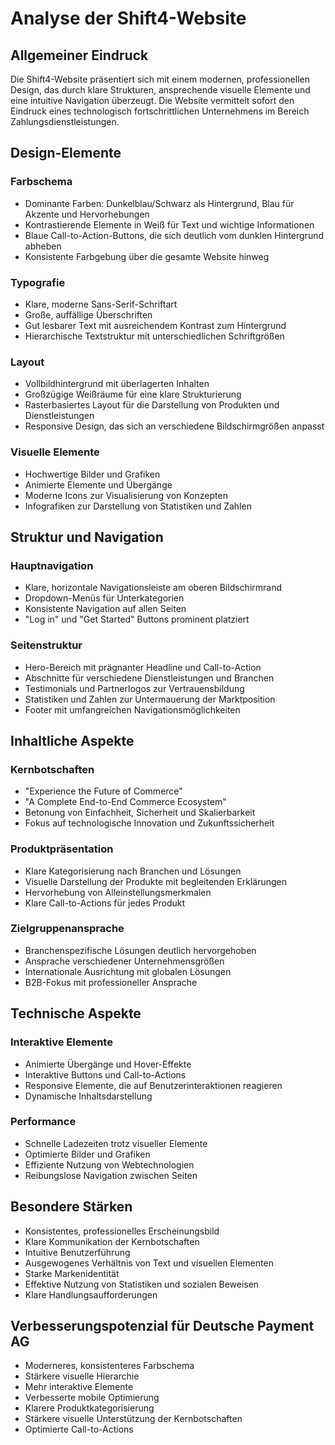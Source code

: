 # Analyse der Shift4-Website

## Allgemeiner Eindruck
Die Shift4-Website präsentiert sich mit einem modernen, professionellen Design, das durch klare Strukturen, ansprechende visuelle Elemente und eine intuitive Navigation überzeugt. Die Website vermittelt sofort den Eindruck eines technologisch fortschrittlichen Unternehmens im Bereich Zahlungsdienstleistungen.

## Design-Elemente

### Farbschema
- Dominante Farben: Dunkelblau/Schwarz als Hintergrund, Blau für Akzente und Hervorhebungen
- Kontrastierende Elemente in Weiß für Text und wichtige Informationen
- Blaue Call-to-Action-Buttons, die sich deutlich vom dunklen Hintergrund abheben
- Konsistente Farbgebung über die gesamte Website hinweg

### Typografie
- Klare, moderne Sans-Serif-Schriftart
- Große, auffällige Überschriften
- Gut lesbarer Text mit ausreichendem Kontrast zum Hintergrund
- Hierarchische Textstruktur mit unterschiedlichen Schriftgrößen

### Layout
- Vollbildhintergrund mit überlagerten Inhalten
- Großzügige Weißräume für eine klare Strukturierung
- Rasterbasiertes Layout für die Darstellung von Produkten und Dienstleistungen
- Responsive Design, das sich an verschiedene Bildschirmgrößen anpasst

### Visuelle Elemente
- Hochwertige Bilder und Grafiken
- Animierte Elemente und Übergänge
- Moderne Icons zur Visualisierung von Konzepten
- Infografiken zur Darstellung von Statistiken und Zahlen

## Struktur und Navigation

### Hauptnavigation
- Klare, horizontale Navigationsleiste am oberen Bildschirmrand
- Dropdown-Menüs für Unterkategorien
- Konsistente Navigation auf allen Seiten
- "Log in" und "Get Started" Buttons prominent platziert

### Seitenstruktur
- Hero-Bereich mit prägnanter Headline und Call-to-Action
- Abschnitte für verschiedene Dienstleistungen und Branchen
- Testimonials und Partnerlogos zur Vertrauensbildung
- Statistiken und Zahlen zur Untermauerung der Marktposition
- Footer mit umfangreichen Navigationsmöglichkeiten

## Inhaltliche Aspekte

### Kernbotschaften
- "Experience the Future of Commerce"
- "A Complete End-to-End Commerce Ecosystem"
- Betonung von Einfachheit, Sicherheit und Skalierbarkeit
- Fokus auf technologische Innovation und Zukunftssicherheit

### Produktpräsentation
- Klare Kategorisierung nach Branchen und Lösungen
- Visuelle Darstellung der Produkte mit begleitenden Erklärungen
- Hervorhebung von Alleinstellungsmerkmalen
- Klare Call-to-Actions für jedes Produkt

### Zielgruppenansprache
- Branchenspezifische Lösungen deutlich hervorgehoben
- Ansprache verschiedener Unternehmensgrößen
- Internationale Ausrichtung mit globalen Lösungen
- B2B-Fokus mit professioneller Ansprache

## Technische Aspekte

### Interaktive Elemente
- Animierte Übergänge und Hover-Effekte
- Interaktive Buttons und Call-to-Actions
- Responsive Elemente, die auf Benutzerinteraktionen reagieren
- Dynamische Inhaltsdarstellung

### Performance
- Schnelle Ladezeiten trotz visueller Elemente
- Optimierte Bilder und Grafiken
- Effiziente Nutzung von Webtechnologien
- Reibungslose Navigation zwischen Seiten

## Besondere Stärken
- Konsistentes, professionelles Erscheinungsbild
- Klare Kommunikation der Kernbotschaften
- Intuitive Benutzerführung
- Ausgewogenes Verhältnis von Text und visuellen Elementen
- Starke Markenidentität
- Effektive Nutzung von Statistiken und sozialen Beweisen
- Klare Handlungsaufforderungen

## Verbesserungspotenzial für Deutsche Payment AG
- Moderneres, konsistenteres Farbschema
- Stärkere visuelle Hierarchie
- Mehr interaktive Elemente
- Verbesserte mobile Optimierung
- Klarere Produktkategorisierung
- Stärkere visuelle Unterstützung der Kernbotschaften
- Optimierte Call-to-Actions
